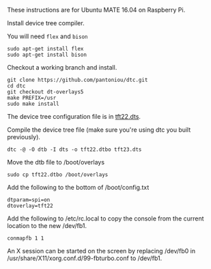These instructions are for Ubuntu MATE 16.04 on Raspberry Pi.

Install device tree compiler.

You will need `flex` and `bison`

```
sudo apt-get install flex
sudo apt-get install bison
```

Checkout a working branch and install.

```
git clone https://github.com/pantoniou/dtc.git
cd dtc
git checkout dt-overlays5 
make PREFIX=/usr
sudo make install
```

The device tree configuration file is in [tft22.dts](tft22.dts).

Compile the device tree file (make sure you're using dtc you built previously).

```
dtc -@ -O dtb -I dts -o tft22.dtbo tft23.dts
```

Move the dtb file to /boot/overlays

```
sudo cp tft22.dtbo /boot/overlays
```

Add the following to the bottom of /boot/config.txt

```
dtparam=spi=on
dtoverlay=tft22
```

Add the following to /etc/rc.local to copy the console from the current location to the new /dev/fb1.

```
conmapfb 1 1
```

An X session can be started on the screen by replacing /dev/fb0 in /usr/share/X11/xorg.conf.d/99-fbturbo.conf to /dev/fb1.

